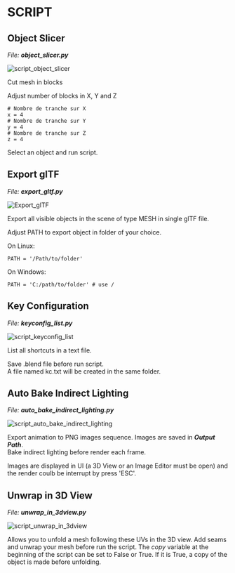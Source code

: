 # SCRIPT

## Object Slicer

_File: **object_slicer.py**_

![script_object_slicer](https://user-images.githubusercontent.com/54265936/167301730-148dcc4b-ba5a-4a43-8f87-c76f1d136465.png)

Cut mesh in blocks

Adjust number of blocks in X, Y and Z

```
# Nombre de tranche sur X
x = 4
# Nombre de tranche sur Y
y = 4
# Nombre de tranche sur Z
z = 4
```
Select an object and run script.

## Export glTF

_File: **export_gltf.py**_

![Export_glTF](https://user-images.githubusercontent.com/54265936/201516252-ba66d5d4-3395-40f5-9836-b45d949582ce.png)

Export all visible objects in the scene of type MESH in single glTF file.

Adjust PATH to export object in folder of your choice.

On Linux:
```
PATH = '/Path/to/folder' 
```

On Windows:
```
PATH = 'C:/path/to/folder' # use /
```

## Key Configuration

_File: **keyconfig_list.py**_

![script_keyconfig_list](https://user-images.githubusercontent.com/54265936/213939029-6f81af65-0231-4578-b709-6091bccd549e.png)

List all shortcuts in a text file.

Save .blend file before run script.  
A file named kc.txt will be created in the same folder.

## Auto Bake Indirect Lighting

_File: **auto_bake_indirect_lighting.py**_

![script_auto_bake_indirect_lighting](https://user-images.githubusercontent.com/54265936/214378253-8c246d12-3e25-4f4c-b143-d9a785edd029.png)

Export animation to PNG images sequence. Images are saved in **_Output Path_**.  
Bake indirect lighting before render each frame.

Images are displayed in UI (a 3D View or an Image Editor must be open) and the render coulb be interrupt by press 'ESC'.

## Unwrap in 3D View

_File: **unwrap_in_3dview.py**_

![script_unwrap_in_3dview](https://github.com/Franck-Demongin/Bricabrac/assets/54265936/4b7d0618-d619-4b14-b00e-d552cb1bc368)

Allows you to unfold a mesh following these UVs in the 3D view. 
Add seams and unwrap your mesh before run the script.
The _copy_ variable at the beginning of the script can be set to False or True. If it is True, a copy of the object is made before unfolding.



